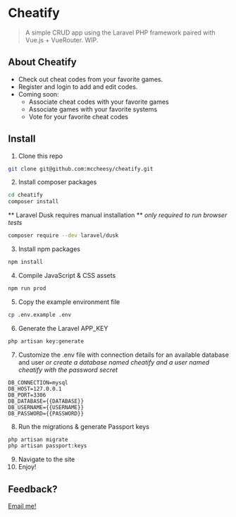 # Cheatify

> A simple CRUD app using the Laravel PHP framework paired with Vue.js + VueRouter. WIP.

## About Cheatify

- Check out cheat codes from your favorite games.
- Register and login to add and edit codes.
- Coming soon:
  - Associate cheat codes with your favorite games
  - Associate games with your favorite systems
  - Vote for your favorite cheat codes

## Install

1. Clone this repo
```bash
git clone git@github.com:mccheesy/cheatify.git
```

2. Install composer packages
```bash
cd cheatify
composer install
```
** Laravel Dusk requires manual installation
** *only required to run browser tests*
```bash
composer require --dev laravel/dusk
```

3. Install npm packages
```bash 
npm install
```

4. Compile JavaScript & CSS assets
```bash
npm run prod
``` 

5. Copy the example environment file
```bash
cp .env.example .env
```

6. Generate the Laravel APP_KEY
```bash
php artisan key:generate
```

7. Customize the .env file with connection details for an available database and user *or create a database named cheatify and a user named cheatify with the password secret*
```
DB_CONNECTION=mysql 
DB_HOST=127.0.0.1
DB_PORT=3306
DB_DATABASE={{DATABASE}}
DB_USERNAME={{USERNAME}}
DB_PASSWORD={{PASSWORD}}
```

8. Run the migrations & generate Passport keys
```bash
php artisan migrate
php artisan passport:keys
```

9. Navigate to the site
10. Enjoy!

## Feedback?

[Email me!](mailto:jmccleese@gmail.com)
